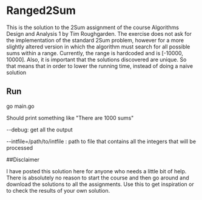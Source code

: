 # Ranged2Sum

This is the solution to the 2Sum assignment of the course Algorithms Design and Analysis 1 by Tim Roughgarden.
The exercise does not ask for the implementation of the standard 2Sum problem, however for a more slightly altered version in 
which the algorithm must search for all possible sums within a range. Currently, the range is hardcoded and is [-10000, 10000].
Also, it is important that the solutions discovered are unique. So that means that in order to lower the running time, 
instead of doing a naive solution

## Run

go main.go

Should print something like "There are 1000 sums"

--debug: get all the output

--intfile=/path/to/intfile : path to file that contains all the integers that will be processed

##Disclaimer

I have posted this solution here for anyone who needs a little bit of help. There is absolutely no reason to start the course
and then go around and download the solutions to all the assignments. Use this to get inspiration or to check the results of your
own solution.
